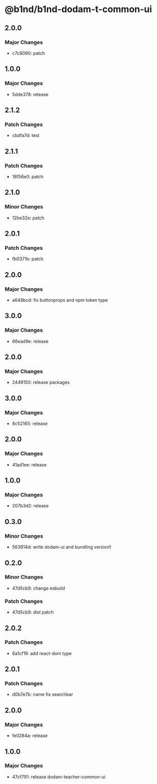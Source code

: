 # @b1nd/b1nd-dodam-t-common-ui

## 2.0.0

### Major Changes

- c7c8090: patch

## 1.0.0

### Major Changes

- 5dde378: release

## 2.1.2

### Patch Changes

- cbdfa7d: test

## 2.1.1

### Patch Changes

- 18f56e0: patch

## 2.1.0

### Minor Changes

- 12be32e: patch

## 2.0.1

### Patch Changes

- fb0371b: patch

## 2.0.0

### Major Changes

- a648bcd: fix buttonprops and npm token type

## 3.0.0

### Major Changes

- 66ead9e: release

## 2.0.0

### Major Changes

- 2449150: release packages

## 3.0.0

### Major Changes

- 8c52165: release

## 2.0.0

### Major Changes

- 41ad1ee: release

## 1.0.0

### Major Changes

- 207b3d2: release

## 0.3.0

### Minor Changes

- 563614d: write dodam-ui and bundling version1

## 0.2.0

### Minor Changes

- 47d5cb9: change esbuild

### Patch Changes

- 47d5cb9: dist patch

## 2.0.2

### Patch Changes

- 6a1cf19: add react-dom type

## 2.0.1

### Patch Changes

- d0b7e7b: name fix searchbar

## 2.0.0

### Major Changes

- fe0284a: release

## 1.0.0

### Major Changes

- 47cf791: release dodam-teacher-common-ui
